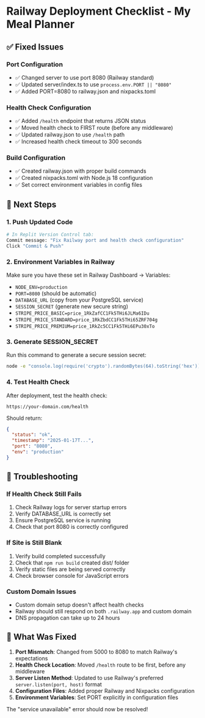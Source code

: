 # Railway Deployment Checklist - My Meal Planner

## ✅ Fixed Issues

### Port Configuration
- ✅ Changed server to use port 8080 (Railway standard)
- ✅ Updated server/index.ts to use `process.env.PORT || "8080"`
- ✅ Added PORT=8080 to railway.json and nixpacks.toml

### Health Check Configuration
- ✅ Added `/health` endpoint that returns JSON status
- ✅ Moved health check to FIRST route (before any middleware)
- ✅ Updated railway.json to use `/health` path
- ✅ Increased health check timeout to 300 seconds

### Build Configuration
- ✅ Created railway.json with proper build commands
- ✅ Created nixpacks.toml with Node.js 18 configuration
- ✅ Set correct environment variables in config files

## 🚀 Next Steps

### 1. Push Updated Code
```bash
# In Replit Version Control tab:
Commit message: "Fix Railway port and health check configuration"
Click "Commit & Push"
```

### 2. Environment Variables in Railway
Make sure you have these set in Railway Dashboard → Variables:
- `NODE_ENV=production`
- `PORT=8080` (should be automatic)
- `DATABASE_URL` (copy from your PostgreSQL service)
- `SESSION_SECRET` (generate new secure string)
- `STRIPE_PRICE_BASIC=price_1RkZafCC1Fk5THi6JLMa6IDu`
- `STRIPE_PRICE_STANDARD=price_1RkZbdCC1Fk5THi65ZRF704g`
- `STRIPE_PRICE_PREMIUM=price_1RkZc5CC1Fk5THi6EPu30xTo`

### 3. Generate SESSION_SECRET
Run this command to generate a secure session secret:
```bash
node -e "console.log(require('crypto').randomBytes(64).toString('hex'))"
```

### 4. Test Health Check
After deployment, test the health check:
```
https://your-domain.com/health
```

Should return:
```json
{
  "status": "ok",
  "timestamp": "2025-01-17T...",
  "port": "8080",
  "env": "production"
}
```

## 🔧 Troubleshooting

### If Health Check Still Fails
1. Check Railway logs for server startup errors
2. Verify DATABASE_URL is correctly set
3. Ensure PostgreSQL service is running
4. Check that port 8080 is correctly configured

### If Site is Still Blank
1. Verify build completed successfully
2. Check that `npm run build` created dist/ folder
3. Verify static files are being served correctly
4. Check browser console for JavaScript errors

### Custom Domain Issues
- Custom domain setup doesn't affect health checks
- Railway should still respond on both `.railway.app` and custom domain
- DNS propagation can take up to 24 hours

## 📝 What Was Fixed

1. **Port Mismatch**: Changed from 5000 to 8080 to match Railway's expectations
2. **Health Check Location**: Moved `/health` route to be first, before any middleware
3. **Server Listen Method**: Updated to use Railway's preferred `server.listen(port, host)` format
4. **Configuration Files**: Added proper Railway and Nixpacks configuration
5. **Environment Variables**: Set PORT explicitly in configuration files

The "service unavailable" error should now be resolved!